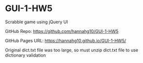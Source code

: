 # GUI-1-HW5
Scrabble game using jQuery UI

GitHub Repo: https://github.com/hannahg10/GUI-1-HW5

GitHub Pages URL: https://hannahg10.github.io/GUI-1-HW5/

Original dict.txt file was too large, so must unzip dict.txt file to use dictionary validation
